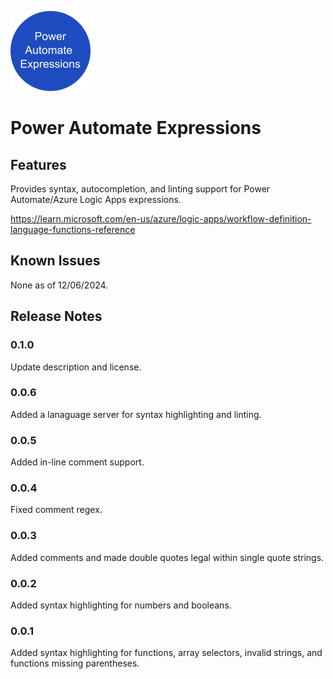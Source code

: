 ![A dark blue logo with words "Power Automate Expressions"](https://raw.githubusercontent.com/gncnpk/power-automate-expressions/f441078855ee08258438b4c0d4d58e290c58a21f/images/logo.png)

# Power Automate Expressions

## Features

Provides syntax, autocompletion, and linting support for Power Automate/Azure Logic Apps expressions.

https://learn.microsoft.com/en-us/azure/logic-apps/workflow-definition-language-functions-reference

## Known Issues

None as of 12/06/2024.

## Release Notes

### 0.1.0

Update description and license.

### 0.0.6

Added a lanaguage server for syntax highlighting and linting.

### 0.0.5 

Added in-line comment support.

### 0.0.4

Fixed comment regex.

### 0.0.3

Added comments and made double quotes legal within single quote strings.

### 0.0.2

Added syntax highlighting for numbers and booleans.

### 0.0.1

Added syntax highlighting for functions, array selectors, invalid strings, and functions missing parentheses.
